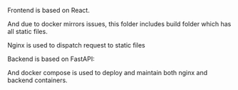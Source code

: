 Frontend is based on React.

And due to docker mirrors issues, this folder includes build folder which has all static files.

Nginx is used to dispatch request to static files

Backend is based on FastAPI:

And docker compose is used to deploy and maintain both nginx and backend containers.